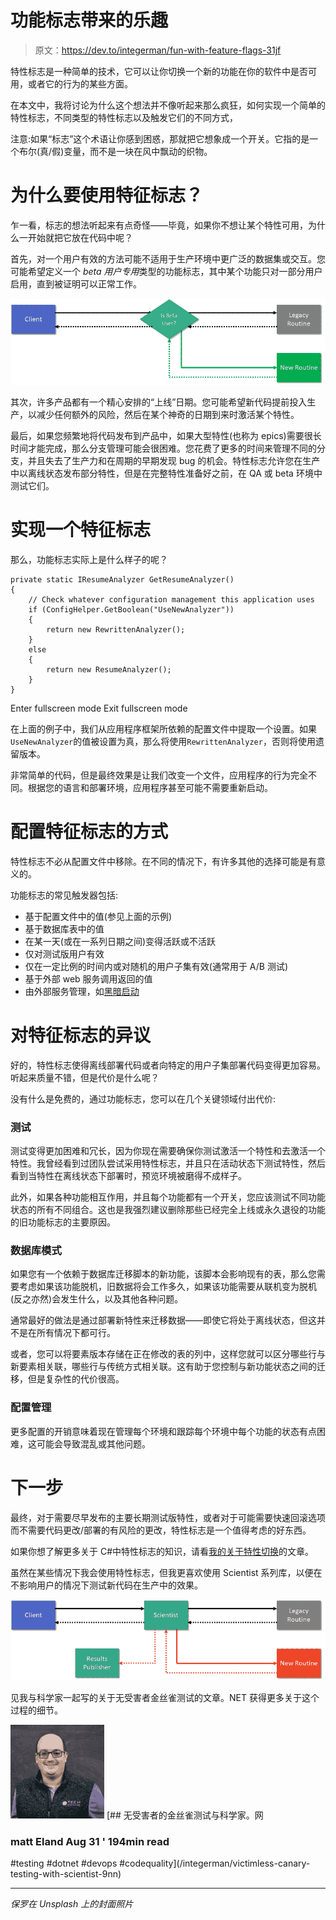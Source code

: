 # 功能标志带来的乐趣

> 原文：<https://dev.to/integerman/fun-with-feature-flags-31jf>

特性标志是一种简单的技术，它可以让你切换一个新的功能在你的软件中是否可用，或者它的行为的某些方面。

在本文中，我将讨论为什么这个想法并不像听起来那么疯狂，如何实现一个简单的特性标志，不同类型的特性标志以及触发它们的不同方式，

注意:如果“标志”这个术语让你感到困惑，那就把它想象成一个开关。它指的是一个布尔(真/假)变量，而不是一块在风中飘动的织物。

# 为什么要使用特征标志？

乍一看，标志的想法听起来有点奇怪——毕竟，如果你不想让某个特性可用，为什么一开始就把它放在代码中呢？

首先，对一个用户有效的方法可能不适用于生产环境中更广泛的数据集或交互。您可能希望定义一个 *beta 用户专用*类型的功能标志，其中某个功能只对一部分用户启用，直到被证明可以正常工作。

[![Beta Users getting access to new code before other users](img/dd83ce6f1e2d7989ecadaa29a9207308.png)](https://res.cloudinary.com/practicaldev/image/fetch/s--_U9HtrlY--/c_limit%2Cf_auto%2Cfl_progressive%2Cq_auto%2Cw_880/https://imgur.com/vy6nhFg.png)

其次，许多产品都有一个精心安排的“上线”日期。您可能希望新代码提前投入生产，以减少任何额外的风险，然后在某个神奇的日期到来时激活某个特性。

最后，如果您频繁地将代码发布到产品中，如果大型特性(也称为 epics)需要很长时间才能完成，那么分支管理可能会很困难。您花费了更多的时间来管理不同的分支，并且失去了生产力和在周期的早期发现 bug 的机会。特性标志允许您在生产中以离线状态发布部分特性，但是在完整特性准备好之前，在 QA 或 beta 环境中测试它们。

# 实现一个特征标志

那么，功能标志实际上是什么样子的呢？

```
private static IResumeAnalyzer GetResumeAnalyzer()
{
    // Check whatever configuration management this application uses
    if (ConfigHelper.GetBoolean("UseNewAnalyzer"))
    {
        return new RewrittenAnalyzer();
    }
    else
    {
        return new ResumeAnalyzer();
    }
} 
```

Enter fullscreen mode Exit fullscreen mode

在上面的例子中，我们从应用程序框架所依赖的配置文件中提取一个设置。如果`UseNewAnalyzer`的值被设置为真，那么将使用`RewrittenAnalyzer`，否则将使用遗留版本。

非常简单的代码，但是最终效果是让我们改变一个文件，应用程序的行为完全不同。根据您的语言和部署环境，应用程序甚至可能不需要重新启动。

# 配置特征标志的方式

特性标志不必从配置文件中移除。在不同的情况下，有许多其他的选择可能是有意义的。

功能标志的常见触发器包括:

*   基于配置文件中的值(参见上面的示例)
*   基于数据库表中的值
*   在某一天(或在一系列日期之间)变得活跃或不活跃
*   仅对测试版用户有效
*   仅在一定比例的时间内或对随机的用户子集有效(通常用于 A/B 测试)
*   基于外部 web 服务调用返回的值
*   由外部服务管理，如[黑暗启动](https://launchdarkly.com/features/feature-flags/)

# 对特征标志的异议

好的，特性标志使得离线部署代码或者向特定的用户子集部署代码变得更加容易。听起来质量不错，但是代价是什么呢？

没有什么是免费的，通过功能标志，您可以在几个关键领域付出代价:

### 测试

测试变得更加困难和冗长，因为你现在需要确保你测试激活一个特性和去激活一个特性。我曾经看到过团队尝试采用特性标志，并且只在活动状态下测试特性，然后看到当特性在离线状态下部署时，预览环境被磨得不成样子。

此外，如果各种功能相互作用，并且每个功能都有一个开关，您应该测试不同功能状态的所有不同组合。这也是我强烈建议删除那些已经完全上线或永久退役的功能的旧功能标志的主要原因。

### 数据库模式

如果您有一个依赖于数据库迁移脚本的新功能，该脚本会影响现有的表，那么您需要考虑如果该功能脱机，旧数据将会工作多久，如果该功能需要从联机变为脱机(反之亦然)会发生什么，以及其他各种问题。

通常最好的做法是通过部署新特性来迁移数据——即使它将处于离线状态，但这并不是在所有情况下都可行。

或者，您可以将要素版本存储在正在修改的表的列中，这样您就可以区分哪些行与新要素相关联，哪些行与传统方式相关联。这有助于您控制与新功能状态之间的迁移，但是复杂性的代价很高。

### 配置管理

更多配置的开销意味着现在管理每个环境和跟踪每个环境中每个功能的状态有点困难，这可能会导致混乱或其他问题。

# 下一步

最终，对于需要尽早发布的主要长期测试版特性，或者对于可能需要快速回滚选项而不需要代码更改/部署的有风险的更改，特性标志是一个值得考虑的好东西。

如果你想了解更多关于 C#中特性标志的知识，请看[我的关于特性切换](https://dev.to/integerman/safe-net-feature-flags-with-featuretoggle-450h)的文章。

虽然在某些情况下我会使用特性标志，但我更喜欢使用 Scientist 系列库，以便在不影响用户的情况下测试新代码在生产中的效果。

[![Using Scientist to run an experiment featuring a legacy and new version of a routine](img/5ff27c3ce4887dfcffdc350ef1ece668.png)](https://res.cloudinary.com/practicaldev/image/fetch/s--K_ZTM6A2--/c_limit%2Cf_auto%2Cfl_progressive%2Cq_auto%2Cw_880/https://imgur.com/FDAgrQO.png)

见我与科学家一起写的关于无受害者金丝雀测试的文章。NET 获得更多关于这个过程的细节。

[![integerman](img/c4617a5228f5ea62d27f47eb980b349d.png)](/integerman) [## 无受害者的金丝雀测试与科学家。网

### matt Eland Aug 31 ' 194min read

#testing #dotnet #devops #codequality](/integerman/victimless-canary-testing-with-scientist-9nn)

* * *

*保罗在 Unsplash 上的封面照片*